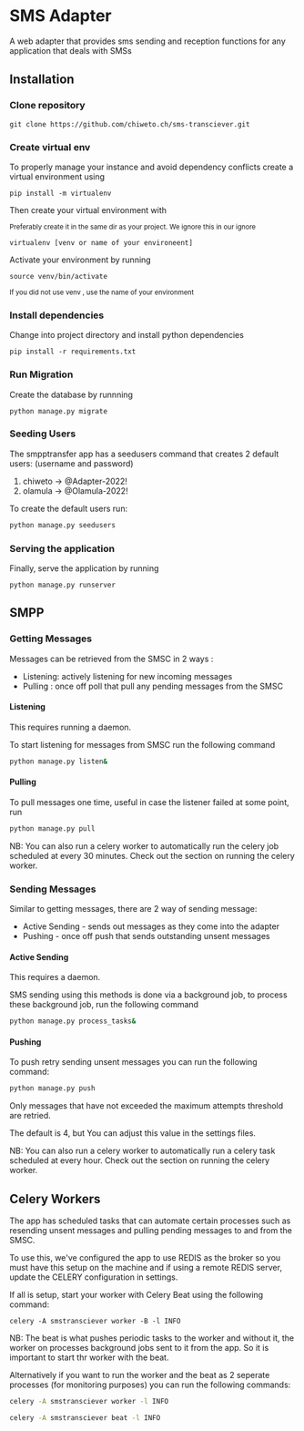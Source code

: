 # SMS Adapter

A web adapter that provides sms sending and reception functions for any application that deals with SMSs

## Installation

### Clone repository

```
git clone https://github.com/chiweto.ch/sms-transciever.git
```

### Create virtual env

To properly manage your instance and avoid dependency conflicts create a virtual environment using

```
pip install -m virtualenv
```

Then create your virtual environment with

<small>Preferably create it in the same dir as your project. We ignore this in our ignore</small>

```
virtualenv [venv or name of your environeent]
```

Activate your environment by running

```
source venv/bin/activate
```

<small>If you did not use venv , use the name of your environment</small>

### Install dependencies

Change into project directory and install python dependencies

```
pip install -r requirements.txt
```

### Run Migration

Create the database by runnning

```
python manage.py migrate
```

### Seeding Users

The smpptransfer app has a seedusers command that creates 2 default users:
(username and password)

1. chiweto -> @Adapter-2022!
2. olamula -> @Olamula-2022!

To create the default users run:

```bash
python manage.py seedusers
```

### Serving the application

Finally, serve the application by running

```
python manage.py runserver
```

## SMPP

### Getting Messages

Messages can be retrieved from the SMSC in 2 ways :

- Listening: actively listening for new incoming messages
- Pulling : once off poll that pull any pending messages from the SMSC

#### Listening

This requires running a daemon.

To start listening for messages from SMSC run the following command

```bash
python manage.py listen&
```

#### Pulling

To pull messages one time, useful in case the listener failed at some point, run

```bash
python manage.py pull
```

NB: You can also run a celery worker to automatically run the celery job scheduled at every 30 minutes.
Check out the section on running the celery worker.

### Sending Messages

Similar to getting messages, there are 2 way of sending message:

- Active Sending - sends out messages as they come into the adapter
- Pushing - once off push that sends outstanding unsent messages

#### Active Sending

This requires a daemon.

SMS sending using this methods is done via a background job, to process these background
job, run the following command

```bash
python manage.py process_tasks&
```

#### Pushing

To push retry sending unsent messages you can run the following command:

```bash
python manage.py push
```

Only messages that have not exceeded the maximum attempts threshold are retried.

The default is 4, but You can adjust this value in the settings files.

NB: You can also run a celery worker to automatically run a celery task scheduled at every hour.
Check out the section on running the celery worker.

## Celery Workers

The app has scheduled tasks that can automate certain processes such as resending unsent messages and
pulling pending messages to and from the SMSC.

To use this, we've configured the app to use REDIS as the broker
so you must have this setup on the machine and if using a remote REDIS server,
update the CELERY configuration in settings.

If all is setup, start your worker with Celery Beat using the following command:

```
celery -A smstransciever worker -B -l INFO
```

NB: The beat is what pushes periodic tasks to the worker and without it, the worker on processes
background jobs sent to it from the app. So it is important to start thr worker with the beat.

Alternatively if you want to run the worker and the beat as 2 seperate processes (for monitoring purposes)
you can run the following commands:

```bash
celery -A smstransciever worker -l INFO
```

```bash
celery -A smstransciever beat -l INFO
```